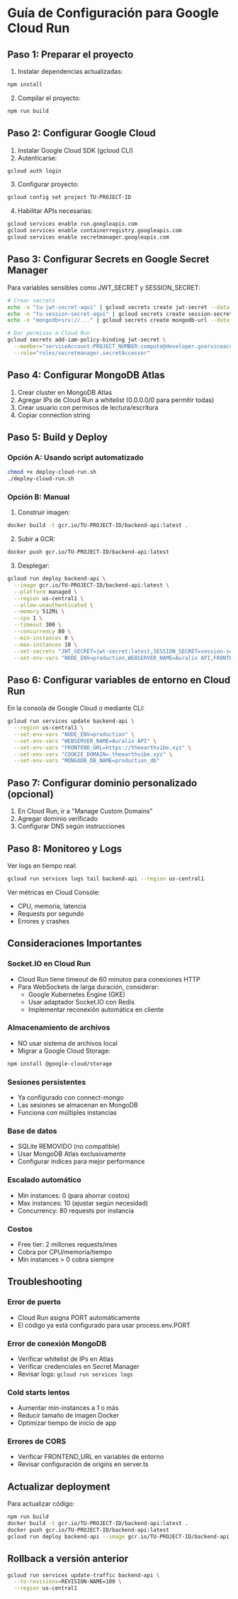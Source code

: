 # Guía de Configuración para Google Cloud Run

## Paso 1: Preparar el proyecto

1. Instalar dependencias actualizadas:
```bash
npm install
```

2. Compilar el proyecto:
```bash
npm run build
```

## Paso 2: Configurar Google Cloud

1. Instalar Google Cloud SDK (gcloud CLI)
2. Autenticarse:
```bash
gcloud auth login
```

3. Configurar proyecto:
```bash
gcloud config set project TU-PROJECT-ID
```

4. Habilitar APIs necesarias:
```bash
gcloud services enable run.googleapis.com
gcloud services enable containerregistry.googleapis.com
gcloud services enable secretmanager.googleapis.com
```

## Paso 3: Configurar Secrets en Google Secret Manager

Para variables sensibles como JWT_SECRET y SESSION_SECRET:

```bash
# Crear secrets
echo -n "tu-jwt-secret-aqui" | gcloud secrets create jwt-secret --data-file=-
echo -n "tu-session-secret-aqui" | gcloud secrets create session-secret --data-file=-
echo -n "mongodb+srv://..." | gcloud secrets create mongodb-url --data-file=-

# Dar permisos a Cloud Run
gcloud secrets add-iam-policy-binding jwt-secret \
  --member="serviceAccount:PROJECT_NUMBER-compute@developer.gserviceaccount.com" \
  --role="roles/secretmanager.secretAccessor"
```

## Paso 4: Configurar MongoDB Atlas

1. Crear cluster en MongoDB Atlas
2. Agregar IPs de Cloud Run a whitelist (0.0.0.0/0 para permitir todas)
3. Crear usuario con permisos de lectura/escritura
4. Copiar connection string

## Paso 5: Build y Deploy

### Opción A: Usando script automatizado
```bash
chmod +x deploy-cloud-run.sh
./deploy-cloud-run.sh
```

### Opción B: Manual

1. Construir imagen:
```bash
docker build -t gcr.io/TU-PROJECT-ID/backend-api:latest .
```

2. Subir a GCR:
```bash
docker push gcr.io/TU-PROJECT-ID/backend-api:latest
```

3. Desplegar:
```bash
gcloud run deploy backend-api \
  --image gcr.io/TU-PROJECT-ID/backend-api:latest \
  --platform managed \
  --region us-central1 \
  --allow-unauthenticated \
  --memory 512Mi \
  --cpu 1 \
  --timeout 300 \
  --concurrency 80 \
  --min-instances 0 \
  --max-instances 10 \
  --set-secrets "JWT_SECRET=jwt-secret:latest,SESSION_SECRET=session-secret:latest,MONGODB_URL=mongodb-url:latest" \
  --set-env-vars "NODE_ENV=production,WEBSERVER_NAME=Auralix API,FRONTEND_URL=https://theearthvibe.xyz"
```

## Paso 6: Configurar variables de entorno en Cloud Run

En la consola de Google Cloud o mediante CLI:

```bash
gcloud run services update backend-api \
  --region us-central1 \
  --set-env-vars "NODE_ENV=production" \
  --set-env-vars "WEBSERVER_NAME=Auralix API" \
  --set-env-vars "FRONTEND_URL=https://theearthvibe.xyz" \
  --set-env-vars "COOKIE_DOMAIN=.theearthvibe.xyz" \
  --set-env-vars "MONGODB_DB_NAME=production_db"
```

## Paso 7: Configurar dominio personalizado (opcional)

1. En Cloud Run, ir a "Manage Custom Domains"
2. Agregar dominio verificado
3. Configurar DNS según instrucciones

## Paso 8: Monitoreo y Logs

Ver logs en tiempo real:
```bash
gcloud run services logs tail backend-api --region us-central1
```

Ver métricas en Cloud Console:
- CPU, memoria, latencia
- Requests por segundo
- Errores y crashes

## Consideraciones Importantes

### Socket.IO en Cloud Run
- Cloud Run tiene timeout de 60 minutos para conexiones HTTP
- Para WebSockets de larga duración, considerar:
  - Google Kubernetes Engine (GKE)
  - Usar adaptador Socket.IO con Redis
  - Implementar reconexión automática en cliente

### Almacenamiento de archivos
- NO usar sistema de archivos local
- Migrar a Google Cloud Storage:
```bash
npm install @google-cloud/storage
```

### Sesiones persistentes
- Ya configurado con connect-mongo
- Las sesiones se almacenan en MongoDB
- Funciona con múltiples instancias

### Base de datos
- SQLite REMOVIDO (no compatible)
- Usar MongoDB Atlas exclusivamente
- Configurar índices para mejor performance

### Escalado automático
- Min instances: 0 (para ahorrar costos)
- Max instances: 10 (ajustar según necesidad)
- Concurrency: 80 requests por instancia

### Costos
- Free tier: 2 millones requests/mes
- Cobra por CPU/memoria/tiempo
- Min instances > 0 cobra siempre

## Troubleshooting

### Error de puerto
- Cloud Run asigna PORT automáticamente
- El código ya está configurado para usar process.env.PORT

### Error de conexión MongoDB
- Verificar whitelist de IPs en Atlas
- Verificar credenciales en Secret Manager
- Revisar logs: `gcloud run services logs`

### Cold starts lentos
- Aumentar min-instances a 1 o más
- Reducir tamaño de imagen Docker
- Optimizar tiempo de inicio de app

### Errores de CORS
- Verificar FRONTEND_URL en variables de entorno
- Revisar configuración de origins en server.ts

## Actualizar deployment

Para actualizar código:
```bash
npm run build
docker build -t gcr.io/TU-PROJECT-ID/backend-api:latest .
docker push gcr.io/TU-PROJECT-ID/backend-api:latest
gcloud run deploy backend-api --image gcr.io/TU-PROJECT-ID/backend-api:latest --region us-central1
```

## Rollback a versión anterior

```bash
gcloud run services update-traffic backend-api \
  --to-revisions=REVISION-NAME=100 \
  --region us-central1
```
